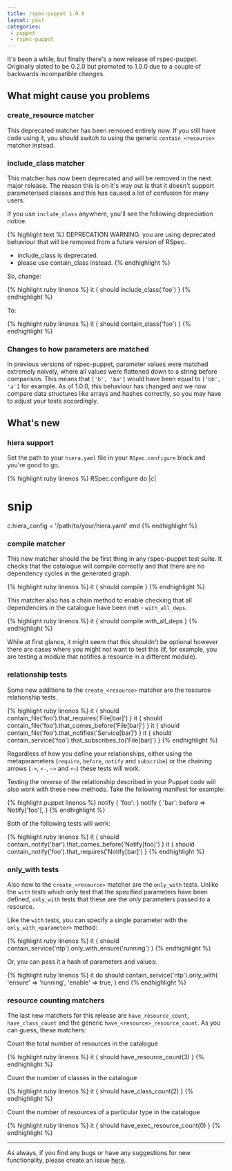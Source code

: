 ```yaml
---
title: rspec-puppet 1.0.0
layout: post
categories:
 - puppet
 - rspec-puppet
---
```


It's been a while, but finally there's a new release of rspec-puppet.
Originally slated to be 0.2.0 but promoted to 1.0.0 due to a couple of
backwards incompatible changes.

## What might cause you problems
### create_resource matcher
This deprecated matcher has been removed entirely now.  If you still have code
using it, you should switch to using the generic `contain_<resource>` matcher
instead.

### include_class matcher
This matcher has now been deprecated and will be removed in the next major
release.  The reason this is on it's way out is that it doesn't support
parameterised classes and this has caused a lot of confusion for many users.

If you use `include_class` anywhere, you'll see the following depreciation
notice.

{% highlight text %}
DEPRECATION WARNING: you are using deprecated behaviour that will
be removed from a future version of RSpec.

* include_class is deprecated.
* please use contain_class instead.
{% endhighlight %}

So, change:

{% highlight ruby linenos %}
it { should include_class('foo') }
{% endhighlight %}

To:

{% highlight ruby linenos %}
it { should contain_class('foo') }
{% endhighlight %}

### Changes to how parameters are matched
In previous versions of rspec-puppet, parameter values were matched extremely
naively, where all values were flattened down to a string before comparison.
This means that `['b', 'ba']` would have been equal to `['bb', 'a']` for
example.  As of 1.0.0, this behaviour has changed and we now compare data
structures like arrays and hashes correctly, so you may have to adjust your
tests accordingly.

## What's new
### hiera support
Set the path to your `hiera.yaml` file in your `RSpec.configure` block and
you're good to go.

{% highlight ruby linenos %}
RSpec.configure do |c|
  # snip
  c.hiera_config = '/path/to/your/hiera.yaml'
end
{% endhighlight %}

### compile matcher
This new matcher should the be first thing in any rspec-puppet test suite.  It
checks that the catalogue will compile correctly and that there are no
dependency cycles in the generated graph.

{% highlight ruby linenos %}
it { should compile }
{% endhighlight %}

This matcher also has a chain method to enable checking that all dependencies
in the catalogue have been met - `with_all_deps`.

{% highlight ruby linenos %}
it { should compile.with_all_deps }
{% endhighlight %}

While at first glance, it might seem that this shouldn't be optional however
there are cases where you might not want to test this (if, for example, you are
testing a module that notifies a resource in a different module).

### relationship tests
Some new additions to the `create_<resource>` matcher are the resource
relationship tests.

{% highlight ruby linenos %}
it { should contain_file('foo').that_requires('File[bar]') }
it { should contain_file('foo').that_comes_before('File[bar]') }
it { should contain_file('foo').that_notifies('Service[bar]') }
it { should contain_service('foo').that_subscribes_to('File[bar]') }
{% endhighlight %}

Regardless of how you define your relationships, either using the
metaparameters (`require`, `before`, `notify` and `subscribe`) or the chaining
arrows (`->`, `<-`, `~>` and `<~`) these tests will work.

Testing the reverse of the relationship described in your Puppet code will also
work with these new methods.  Take the following manifest for example:

{% highlight puppet linenos %}
notify { 'foo': }
notify { 'bar':
  before => Notify['foo'],
}
{% endhighlight %}

Both of the following tests will work:

{% highlight ruby linenos %}
it { should contain_notify('bar').that_comes_before('Notify[foo]') }
it { should contain_notify('foo').that_requires('Notify[bar]') }
{% endhighlight %}

### only_with tests
Also new to the `create_<resource>` matcher are the `only_with` tests.  Unlike
the `with` tests which only test that the specified parameters have been
defined, `only_with` tests that these are the *only* parameters passed to
a resource.

Like the `with` tests, you can specify a single parameter with the
`only_with_<parameter>` method:

{% highlight ruby linenos %}
it { should contain_service('ntp').only_with_ensure('running') }
{% endhighlight %}

Or, you can pass it a hash of parameters and values:

{% highlight ruby linenos %}
it do
  should contain_service('ntp').only_with(
    'ensure' => 'running',
    'enable' => true,
  )
end
{% endhighlight %}

### resource counting matchers
The last new matchers for this release are `have_resource_count`,
`have_class_count` and the generic `have_<resource>_resource_count`.  As you
can guess, these matchers:

Count the total number of resources in the catalogue

{% highlight ruby linenos %}
it { should have_resource_count(3) }
{% endhighlight %}

Count the number of classes in the catalogue

{% highlight ruby linenos %}
it { should have_class_count(2) }
{% endhighlight %}

Count the number of resources of a particular type in the catalogue

{% highlight ruby linenos %}
it { should have_exec_resource_count(0) }
{% endhighlight %}

---

As always, if you find any bugs or have any suggestions for new functionality,
please create an issue [here](https://github.com/rodjek/rspec-puppet/issues).
